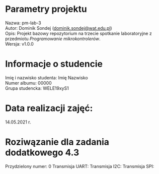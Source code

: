 # Parametry projektu
Nazwa:  pm-lab-3  
Autor:  Dominik Sondej (dominik.sondej@wat.edu.pl)  
Opis:   Projekt bazowy repozytorium na trzecie spotkanie laboratoryjne z przedmiotu *Programowanie mikrokontrolerów*.  
Wersja: v1.0.0  

# Informacje o studencie
Imię i nazwisko studenta:   Imię Nazwisko  
Numer albumu:               00000  
Grupa studencka:            WELE19xyS1 

# Data realizacji zajęć:
14.05.2021 r.  

# Roziwązanie dla zadania dodatkowego 4.3
Przydzielony numer: 0
Transmisja UART:
Transmisja I2C:
Transmisja SPI: